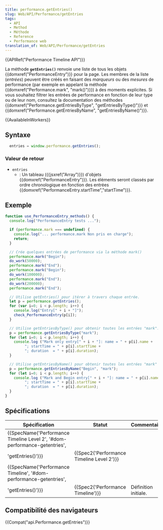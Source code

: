 ```yaml
---
title: performance.getEntries()
slug: Web/API/Performance/getEntries
tags:
  - API
  - Method
  - Méthode
  - Reference
  - Performance web
translation_of: Web/API/Performance/getEntries
---
```

{{APIRef("Performance Timeline API")}}

La méthode **`getEntries()`** renvoie une liste de tous les objets {{domxref("PerformanceEntry")}} pour la page. Les membres de la liste (_entrées_) peuvent être créés en faisant des _marqueurs_ ou des _mesures_ de performance (par exemple en appelant la méthode {{domxref("Performance.mark", "mark()")}}) à des moments explicites. Si vous souhaitez filtrer les entrées de performance en fonction de leur type ou de leur nom, consultez la documentation des méthodes {{domxref("Performance.getEntriesByType", "getEntriesByType()")}} et {{domxref("Performance.getEntriesByName", "getEntriesByName()")}}.

{{AvailableInWorkers}}

## Syntaxe

```js
  entries = window.performance.getEntries();
```

### Valeur de retour

- `entries`
  - : Un tableau ({{jsxref("Array")}}) d'objets {{domxref("PerformanceEntry")}}. Les éléments seront classés par ordre chronologique en fonction des entrées {{domxref("PerformanceEntry.startTime","startTime")}}.

## Exemple

```js
function use_PerformanceEntry_methods() {
  console.log("PerformanceEntry tests ...");

  if (performance.mark === undefined) {
    console.log("... performance.mark Non pris en charge");
    return;
  }

  // Crée quelques entrées de performance via la méthode mark()
  performance.mark("Begin");
  do_work(50000);
  performance.mark("End");
  performance.mark("Begin");
  do_work(100000);
  performance.mark("End");
  do_work(200000);
  performance.mark("End");

  // Utilise getEntries() pour itérer à travers chaque entrée.
  let p = performance.getEntries();
  for (var i=0; i < p.length; i++) {
    console.log("Entry[" + i + "]");
    check_PerformanceEntry(p[i]);
  }

  // Utilise getEntriesByType() pour obtenir toutes les entrées "mark".
  p = performance.getEntriesByType("mark");
  for (let i=0; i < p.length; i++) {
    console.log ("Mark only entry[" + i + "]: name = " + p[i].name +
         "; startTime = " + p[i].startTime +
         "; duration  = " + p[i].duration);
  }

  // Utilise getEntriesByName() pour obtenir toutes les entrées "mark" nommées "Begin".
  p = performance.getEntriesByName("Begin", "mark");
  for (let i=0; i < p.length; i++) {
    console.log ("Mark and Begin entry[" + i + "]: name = " + p[i].name +
         "; startTime = " + p[i].startTime +
         "; duration  = " + p[i].duration);
  }
}
```

## Spécifications

| Spécification                                                                                                                        | Statut                                                   | Commentaire          |
| ------------------------------------------------------------------------------------------------------------------------------------ | -------------------------------------------------------- | -------------------- |
| {{SpecName('Performance Timeline Level 2', '#dom-performance-getentries',
        'getEntries()')}} | {{Spec2('Performance Timeline Level 2')}} |                      |
| {{SpecName('Performance Timeline', '#dom-performance-getentries',
        'getEntries()')}}             | {{Spec2('Performance Timeline')}}             | Définition initiale. |

## Compatibilité des navigateurs

{{Compat("api.Performance.getEntries")}}
